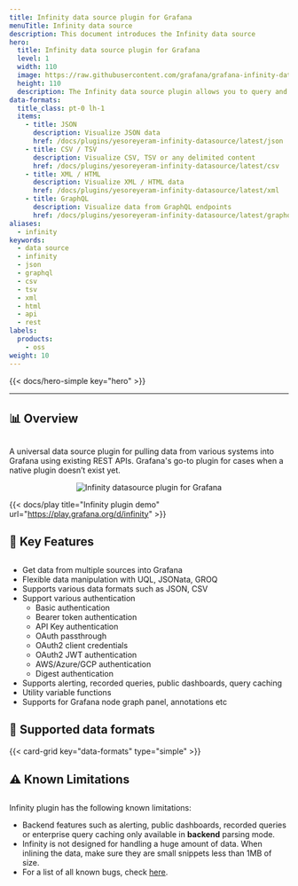 ```yaml
---
title: Infinity data source plugin for Grafana
menuTitle: Infinity data source
description: This document introduces the Infinity data source
hero:
  title: Infinity data source plugin for Grafana
  level: 1
  width: 110
  image: https://raw.githubusercontent.com/grafana/grafana-infinity-datasource/main/src/img/icon.svg
  height: 110
  description: The Infinity data source plugin allows you to query and visualize data from JSON / CSV / GraphQL / XML / HTML endpoints.
data-formats:
  title_class: pt-0 lh-1
  items:
    - title: JSON
      description: Visualize JSON data
      href: /docs/plugins/yesoreyeram-infinity-datasource/latest/json
    - title: CSV / TSV
      description: Visualize CSV, TSV or any delimited content
      href: /docs/plugins/yesoreyeram-infinity-datasource/latest/csv
    - title: XML / HTML
      description: Visualize XML / HTML data
      href: /docs/plugins/yesoreyeram-infinity-datasource/latest/xml
    - title: GraphQL
      description: Visualize data from GraphQL endpoints
      href: /docs/plugins/yesoreyeram-infinity-datasource/latest/graphql
aliases:
  - infinity
keywords:
  - data source
  - infinity
  - json
  - graphql
  - csv
  - tsv
  - xml
  - html
  - api
  - rest
labels:
  products:
    - oss
weight: 10
---
```


{{< docs/hero-simple key="hero" >}}

<hr style="margin-bottom:30px"/>

## 📊 Overview

<div style="margin-bottom:30px"></div>

A universal data source plugin for pulling data from various systems into Grafana using existing REST APIs. Grafana's go-to plugin for cases when a native plugin doesn’t exist yet.

<p align="center">
    <img src="https://user-images.githubusercontent.com/153843/189875668-3ac061a9-c548-4bfe-abcc-6d0d7e6bdb55.png" alt="Infinity datasource plugin for Grafana">
</p>

{{< docs/play title="Infinity plugin demo" url="https://play.grafana.org/d/infinity" >}}

## 🎯 Key Features

<div style="margin-bottom:30px"></div>

- Get data from multiple sources into Grafana
- Flexible data manipulation with UQL, JSONata, GROQ
- Supports various data formats such as JSON, CSV
- Support various authentication
  - Basic authentication
  - Bearer token authentication
  - API Key authentication
  - OAuth passthrough
  - OAuth2 client credentials
  - OAuth2 JWT authentication
  - AWS/Azure/GCP authentication
  - Digest authentication
- Supports alerting, recorded queries, public dashboards, query caching
- Utility variable functions
- Supports for Grafana node graph panel, annotations etc

## 🎯 Supported data formats

{{< card-grid key="data-formats" type="simple" >}}

<div style="margin-bottom:30px"></div>

## ⚠️ Known Limitations

<div style="margin-bottom:30px"></div>

Infinity plugin has the following known limitations:

- Backend features such as alerting, public dashboards, recorded queries or enterprise query caching only available in **backend** parsing mode.
- Infinity is not designed for handling a huge amount of data. When inlining the data, make sure they are small snippets less than 1MB of size.
- For a list of all known bugs, check [here](https://github.com/grafana/grafana-infinity-datasource/issues).
